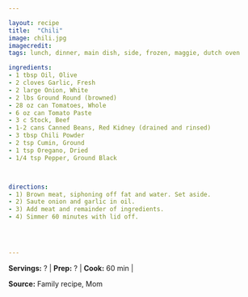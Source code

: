 ```yaml
---

layout: recipe
title:  "Chili"
image: chili.jpg
imagecredit: 
tags: lunch, dinner, main dish, side, frozen, maggie, dutch oven

ingredients:
- 1 tbsp Oil, Olive
- 2 cloves Garlic, Fresh
- 2 large Onion, White
- 2 lbs Ground Round (browned)
- 28 oz can Tomatoes, Whole
- 6 oz can Tomato Paste
- 3 c Stock, Beef
- 1-2 cans Canned Beans, Red Kidney (drained and rinsed)
- 3 tbsp Chili Powder
- 2 tsp Cumin, Ground
- 1 tsp Oregano, Dried
- 1/4 tsp Pepper, Ground Black



directions:
- 1) Brown meat, siphoning off fat and water. Set aside. 
- 2) Saute onion and garlic in oil.
- 3) Add meat and remainder of ingredients.
- 4) Simmer 60 minutes with lid off.




---
```


**Servings:** ? | **Prep:** ? | **Cook:** 60 min | 

**Source:** Family recipe, Mom
